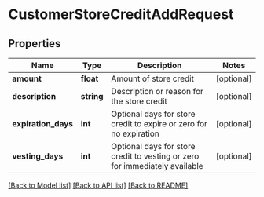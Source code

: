 # CustomerStoreCreditAddRequest

## Properties
Name | Type | Description | Notes
------------ | ------------- | ------------- | -------------
**amount** | **float** | Amount of store credit | [optional] 
**description** | **string** | Description or reason for the store credit | [optional] 
**expiration_days** | **int** | Optional days for store credit to expire or zero for no expiration | [optional] 
**vesting_days** | **int** | Optional days for store credit to vesting or zero for immediately available | [optional] 

[[Back to Model list]](../README.md#documentation-for-models) [[Back to API list]](../README.md#documentation-for-api-endpoints) [[Back to README]](../README.md)


